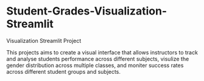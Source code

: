 # Student-Grades-Visualization-Streamlit
Visualization Streamlit Project

This projects aims to create a visual interface that allows instructors to track and analyse students performance across different subjects, visulize the gender distribution across multiple classes, and moniter success rates across different student groups and subjects.
